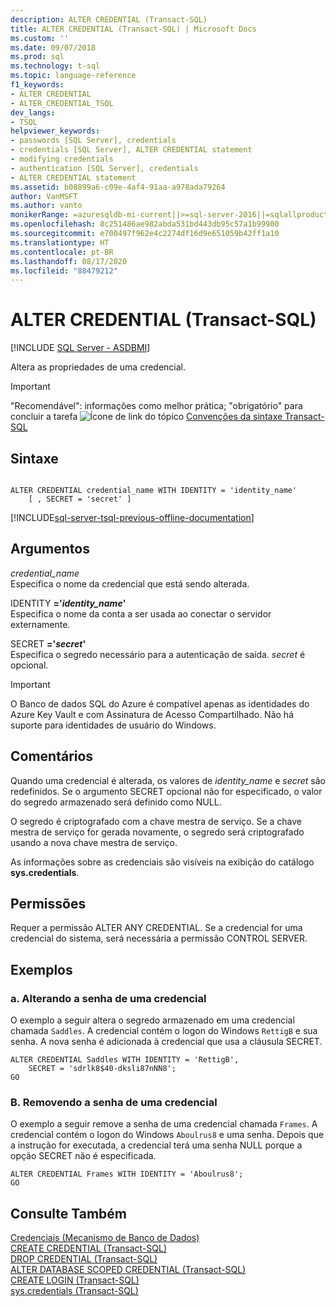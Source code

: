```yaml
---
description: ALTER CREDENTIAL (Transact-SQL)
title: ALTER CREDENTIAL (Transact-SQL) | Microsoft Docs
ms.custom: ''
ms.date: 09/07/2018
ms.prod: sql
ms.technology: t-sql
ms.topic: language-reference
f1_keywords:
- ALTER CREDENTIAL
- ALTER_CREDENTIAL_TSQL
dev_langs:
- TSQL
helpviewer_keywords:
- passwords [SQL Server], credentials
- credentials [SQL Server], ALTER CREDENTIAL statement
- modifying credentials
- authentication [SQL Server], credentials
- ALTER CREDENTIAL statement
ms.assetid: b08899a6-c09e-4af4-91aa-a978ada79264
author: VanMSFT
ms.author: vanto
monikerRange: =azuresqldb-mi-current||>=sql-server-2016||=sqlallproducts-allversions||>=sql-server-linux-2017
ms.openlocfilehash: 8c251486ae982abda531bd443db95c57a1b99900
ms.sourcegitcommit: e700497f962e4c2274df16d9e651059b42ff1a10
ms.translationtype: HT
ms.contentlocale: pt-BR
ms.lasthandoff: 08/17/2020
ms.locfileid: "88479212"
---
```

# <a name="alter-credential-transact-sql"></a>ALTER CREDENTIAL (Transact-SQL)
[!INCLUDE [SQL Server - ASDBMI](../../includes/applies-to-version/sql-asdbmi.md)]

  Altera as propriedades de uma credencial.  

> [!IMPORTANT]
> "Recomendável": informações como melhor prática; "obrigatório" para concluir a tarefa ![Ícone de link do tópico](../../database-engine/configure-windows/media/topic-link.gif "Ícone de link do tópico") [Convenções da sintaxe Transact-SQL](../../t-sql/language-elements/transact-sql-syntax-conventions-transact-sql.md)  
  
## <a name="syntax"></a>Sintaxe  
  
```syntaxsql
  
ALTER CREDENTIAL credential_name WITH IDENTITY = 'identity_name'  
    [ , SECRET = 'secret' ]  
```  
  

[!INCLUDE[sql-server-tsql-previous-offline-documentation](../../includes/sql-server-tsql-previous-offline-documentation.md)]

## <a name="arguments"></a>Argumentos
 *credential_name*  
 Especifica o nome da credencial que está sendo alterada.  
  
 IDENTITY **='***identity_name***'**  
 Especifica o nome da conta a ser usada ao conectar o servidor externamente.  
  
 SECRET **='***secret***'**  
 Especifica o segredo necessário para a autenticação de saída. *secret* é opcional.
  
> [!IMPORTANT]
> O Banco de dados SQL do Azure é compatível apenas as identidades do Azure Key Vault e com Assinatura de Acesso Compartilhado. Não há suporte para identidades de usuário do Windows.
  
## <a name="remarks"></a>Comentários  
 Quando uma credencial é alterada, os valores de *identity_name* e *secret* são redefinidos. Se o argumento SECRET opcional não for especificado, o valor do segredo armazenado será definido como NULL.  
  
 O segredo é criptografado com a chave mestra de serviço. Se a chave mestra de serviço for gerada novamente, o segredo será criptografado usando a nova chave mestra de serviço.  
  
 As informações sobre as credenciais são visíveis na exibição do catálogo **sys.credentials**.  
  
## <a name="permissions"></a>Permissões  
 Requer a permissão ALTER ANY CREDENTIAL. Se a credencial for uma credencial do sistema, será necessária a permissão CONTROL SERVER.  
  
## <a name="examples"></a>Exemplos  
  
### <a name="a-changing-the-password-of-a-credential"></a>a. Alterando a senha de uma credencial  
 O exemplo a seguir altera o segredo armazenado em uma credencial chamada `Saddles`. A credencial contém o logon do Windows `RettigB` e sua senha. A nova senha é adicionada à credencial que usa a cláusula SECRET.  
  
```  
ALTER CREDENTIAL Saddles WITH IDENTITY = 'RettigB',   
    SECRET = 'sdrlk8$40-dksli87nNN8';  
GO  
```  
  
### <a name="b-removing-the-password-from-a-credential"></a>B. Removendo a senha de uma credencial  
 O exemplo a seguir remove a senha de uma credencial chamada `Frames`. A credencial contém o logon do Windows `Aboulrus8` e uma senha. Depois que a instrução for executada, a credencial terá uma senha NULL porque a opção SECRET não é especificada.  
  
```  
ALTER CREDENTIAL Frames WITH IDENTITY = 'Aboulrus8';  
GO  
```  
  
## <a name="see-also"></a>Consulte Também  
 [Credenciais &#40;Mecanismo de Banco de Dados&#41;](../../relational-databases/security/authentication-access/credentials-database-engine.md)   
 [CREATE CREDENTIAL &#40;Transact-SQL&#41;](../../t-sql/statements/create-credential-transact-sql.md)   
 [DROP CREDENTIAL &#40;Transact-SQL&#41;](../../t-sql/statements/drop-credential-transact-sql.md)   
 [ALTER DATABASE SCOPED CREDENTIAL &#40;Transact-SQL&#41;](../../t-sql/statements/alter-database-scoped-credential-transact-sql.md)   
 [CREATE LOGIN &#40;Transact-SQL&#41;](../../t-sql/statements/create-login-transact-sql.md)   
 [sys.credentials &#40;Transact-SQL&#41;](../../relational-databases/system-catalog-views/sys-credentials-transact-sql.md)  
  
  
